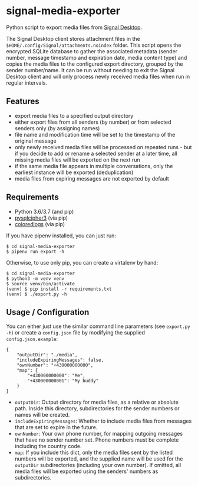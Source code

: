 signal-media-exporter
=====================

Python script to export media files from [Signal Desktop](https://github.com/signalapp/Signal-Desktop).

The Signal Desktop client stores attachment files in the `$HOME/.config/Signal/attachments.noindex` folder. This script opens the encrypted SQLite database to gather the associated metadata (sender number, message timestamp and expiration date, media content type) and copies the media files to the configured export directory, grouped by the sender number/name. It can be run without needing to exit the Signal Desktop client and will only process newly received media files when run in regular intervals.

Features
--------

* export media files to a specified output directory
* either export files from all senders (by number) or from selected senders only (by assigning names)
* file name and modification time will be set to the timestamp of the original message
* only newly received media files will be processed on repeated runs - but if you decide to add or rename a selected sender at a later time, all missing media files will be exported on the next run
* if the same media file appears in multiple conversations, only the earliest instance will be exported (deduplication)
* media files from expiring messages are not exported by default

Requirements
------------

* Python 3.6/3.7 (and pip)
* [pysqlcipher3](https://github.com/rigglemania/pysqlcipher3) (via pip)
* [coloredlogs](https://github.com/xolox/python-coloredlogs) (via pip)

If you have pipenv installed, you can just run:

```
$ cd signal-media-exporter
$ pipenv run export -h
```

Otherwise, to use only pip, you can create a virtalenv by hand:

```
$ cd signal-media-exporter
$ python3 -m venv venv
$ source venv/bin/activate
(venv) $ pip install -r requirements.txt
(venv) $ ./export.py -h
```

Usage / Configuration
---------------------

You can either just use the similar command line parameters (see `export.py -h`) or create a `config.json` file by modifying the supplied `config.json.example`:

```
{
    "outputDir": "./media",
    "includeExpiringMessages": false,
    "ownNumber": "+430000000000",
    "map": {
        "+430000000000": "Me",
        "+430000000001": "My buddy"
    }
}
```

* `outputDir`: Output directory for media files, as a relative or absolute path. Inside this directory, subdirectories for the sender numbers or names will be created.
* `includeExpiringMessages`: Whether to include media files from messages that are set to expire in the future.
* `ownNumber`: Your own phone number, for mapping outgoing messages that have no sender number set. Phone numbers must be complete including the country code.
* `map`: If you include this dict, only the media files sent by the listed numbers will be exported, and the supplied name will be used for the `outputDir` subdirectories (including your own number). If omitted, all media files will be exported using the senders' numbers as subdirectories.
